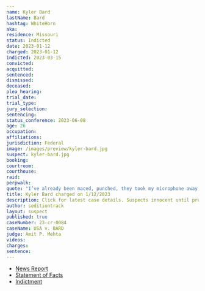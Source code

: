 ```yaml
---
name: Kyler Bard
lastName: Bard
hashtag: WhiteHorn
aka:
residence: Missouri
status: Indicted
date: 2023-01-12
charged: 2023-01-12
indicted: 2023-03-15
convicted:
acquitted:
sentenced:
dismissed:
deceased:
plea_hearing:
trial_date:
trial_type:
jury_selection:
sentencing:
status_conference: 2023-06-08
age: 26
occupation:
affiliations:
jurisdiction: Federal
image: /images/preview/kyler-bard.jpg
suspect: kyler-bard.jpg
booking:
courtroom:
courthouse:
raid:
perpwalk:
quote: "I’ve already been maced, punched, they took my microphone away, and, uh, when I punched them, they punched me back. Maced me in the face. But it’s what we gotta do. We gotta get inside, we gotta take it over. We gotta do it."
title: Kyler Bard charged on 1/12/2023
description: Click for latest case details. Suspects innocent until proven guilty.
author: seditiontrack
layout: suspect
published: true
caseNumber: 23-cr-0084
caseName: USA v. BARD
judge: Amit P. Mehta
videos:
charges:
sentence:
---
```


- [News Report](https://www.kshb.com/news/crime/we-gotta-take-it-over-joplin-man-accused-of-shoving-officer-during-jan-6-riot-at-u-s-capitol)
- [Statement of Facts](https://storage.courtlistener.com/recap/gov.uscourts.dcd.250978/gov.uscourts.dcd.250978.1.1_1.pdf)
- [Indictment](https://www.justice.gov/usao-dc/case-multi-defendant/file/1581721/download)

